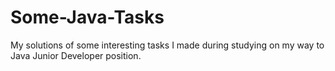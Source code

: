 # Some-Java-Tasks
My solutions of some interesting tasks I made during studying on my way to Java Junior Developer position.
